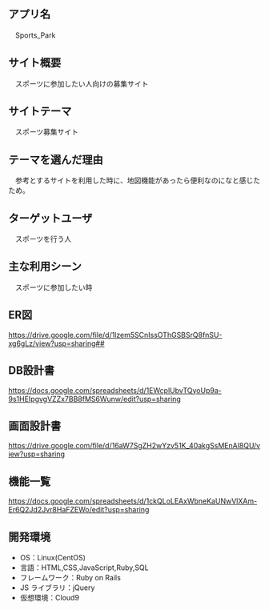 ## アプリ名
　Sports_Park

## サイト概要
　スポーツに参加したい人向けの募集サイト

## サイトテーマ
　スポーツ募集サイト

## テーマを選んだ理由
　参考とするサイトを利用した時に、地図機能があったら便利なのになと感じたため。

## ターゲットユーザ
　スポーツを行う人

## 主な利用シーン
　スポーツに参加したい時

## ER図
https://drive.google.com/file/d/1lzem5SCnIssOThGSBSrQ8fnSU-xg6gLz/view?usp=sharing##
## DB設計書
https://docs.google.com/spreadsheets/d/1EWcplUbvTQyoUp9a-9s1HEIpgvgVZZx7BB8fMS6Wunw/edit?usp=sharing
## 画面設計書
https://drive.google.com/file/d/16aW7SgZH2wYzv51K_40akgSsMEnAl8QU/view?usp=sharing

## 機能一覧
<https://docs.google.com/spreadsheets/d/1ckQLoLEAxWbneKaUNwVlXAm-Er6Q2Jd2Jvr8HaFZEWo/edit?usp=sharing>

## 開発環境
- OS：Linux(CentOS)
- 言語：HTML,CSS,JavaScript,Ruby,SQL
- フレームワーク：Ruby on Rails
- JS ライブラリ：jQuery
- 仮想環境：Cloud9
